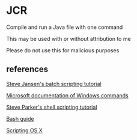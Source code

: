 # JCR
Compile and run a Java file with one command

This may be used with or without attribution to me

Please do not use this for malicious purposes

## references
[Steve Jansen's batch scripting tutorial](http://steve-jansen.github.io/guides/windows-batch-scripting/index.html)

[Microsoft documentation of Windows commands](https://docs.microsoft.com/en-us/windows-server/administration/windows-commands/windows-commands)

[Steve Parker's shell scripting tutorial](https://www.shellscript.sh/index.html)

[Bash guide](https://github.com/Idnan/bash-guide)

[Scripting OS X](https://scriptingosx.com/2019/06/moving-to-zsh-part-2-configuration-files/)
